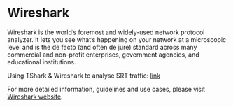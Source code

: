 # Wireshark

Wireshark is the world’s foremost and widely-used network protocol analyzer. It lets you see what’s happening on your network at a microscopic level and is the de facto (and often de jure) standard across many commercial and non-profit enterprises, government agencies, and educational institutions.

Using TShark & Wireshark to analyse SRT traffic:
[link](../how-to-articles/how-to-setup-wireshark-for-srt-traffic-analysis/)

For more detailed information, guidelines and use cases, please visit [Wireshark website](https://www.wireshark.org/).
